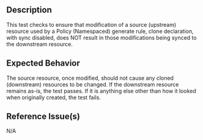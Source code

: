 ## Description

This test checks to ensure that modification of a source (upstream) resource used by a Policy (Namespaced) generate rule, clone declaration, with sync disabled, does NOT result in those modifications being synced to the downstream resource.

## Expected Behavior

The source resource, once modified, should not cause any cloned (downstream) resources to be changed. If the downstream resource remains as-is, the test passes. If it is anything else other than how it looked when originally created, the test fails.

## Reference Issue(s)

N/A
